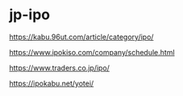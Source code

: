 # jp-ipo

https://kabu.96ut.com/article/category/ipo/

https://www.ipokiso.com/company/schedule.html

https://www.traders.co.jp/ipo/

https://ipokabu.net/yotei/
